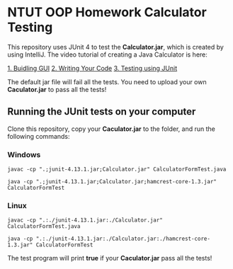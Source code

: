 # NTUT OOP Homework Calculator Testing

This repository uses JUnit 4 to test the **Calculator.jar**, which is created by using IntelliJ. The video tutorial of creating a Java Calculator is here:

[1. Buidling GUI](https://www.youtube.com/watch?v=S_L-gThl01Y) 
[2. Writing Your Code](https://www.youtube.com/watch?v=YQHU8P2tzG4)
[3. Testing using JUnit](https://www.youtube.com/watch?v=2jaVOGnH4jo)

The default jar file will fail all the tests. You need to upload your own **Caculator.jar** to pass all the tests!


## Running the JUnit tests on your computer

Clone this repository, copy your **Caculator.jar** to the folder, and run the following commands:

### Windows

```
javac -cp ".;junit-4.13.1.jar;Calculator.jar" CalculatorFormTest.java
```
```
java -cp ".;junit-4.13.1.jar;Calculator.jar;hamcrest-core-1.3.jar" CalculatorFormTest
```
### Linux

```
javac -cp ".:./junit-4.13.1.jar:./Calculator.jar" CalculatorFormTest.java
```
```
java -cp ".:./junit-4.13.1.jar:./Calculator.jar:./hamcrest-core-1.3.jar" CalculatorFormTest
```

The test program will print **true** if your **Caculator.jar** pass all the tests!
